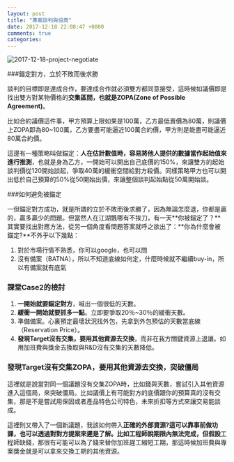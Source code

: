 ```yaml
---
layout: post
title: "專案談判與協商"
date: 2017-12-18 22:08:47 +0800
comments: true
categories: 
---
```


![2017-12-18-project-negotiate](http://mrshih.github.io/images/2017-12-18-project-negotiate.jpg)

###錨定對方，立於不敗而後求勝

談判的目標即是達成合作，要達成合作就必須雙方都同意接受，這時候如議價即是找出雙方對某物價格的**交集區間，也就是ZOPA(Zone of Possible Agreement)**。

比如合約議價這件事，甲方預算上限如果是100萬，乙方最低賣價為80萬，則議價上ZOPA即為80~100萬，乙方要盡可能逼近100萬合約價，甲方則是能盡可能逼近80萬合約價。

這邊有一種策略叫做錨定：**人在估計數值時，容易將他人提供的數據當作起始值來進行推測**，也就是身為乙方，一開始可以開出自己底價的150%，來讓雙方的起始談判價從120開始談起，爭取40萬的緩衝空間給對方殺價。同樣策略甲方也可以開出低於自己預算的50%從50開始出價，來讓整個談判起始點從50萬開始談。

###如何避免被錨定

一但錨定對方成功，就是所謂的立於不敗而後求勝了，因為無論怎麼退，你都是贏的，贏多贏少的問題。但當然人在江湖飄哪有不挨刀，有一天**你被錨定了？**其實要找出對應方法，從另一個角度看問題答案就呼之欲出了：**你為什麼會被錨定?**不外乎以下幾點：

1. 對於市場行情不熟悉，你可以google，也可以問
2. 沒有備案（BATNA），所以不知道底線如何定，什麼時候就不繼續buy-in，所以有備案就有底氣

### 課堂Case2的檢討

1. **一開始就要錨定對方**，喊出一個很低的天數。
2. **緩衝一開始就要抓多一點**。立即要爭取20％~30％的緩衝天數。
3. 準備備案。心裏預定最壞狀況找外包，先拿到外包預估的天數當底線（Reservation Price）。
4. **發現Target沒有交集，要用其他資源去交換**，而非在我方關鍵資源上退讓。如用加班費與獎金去換取與R&D沒有交集的天數降低。

### 發現Target沒有交集ZOPA，要用其他資源去交換，突破僵局

這裡就是說當對同一個議題沒有交集ZOPA時，比如錢與天數，嘗試引入其他資源進入這個局，來突破僵局。比如議價上有可能對方的底價跟你的預算真的沒有交集，那是不是嘗試用保固或者產品特色公司特色，未來折扣等方式來讓交易能談成。

這裡則又帶入了一個新議題，我該如何帶入**正確的外部資源?**這可以靠事前做功課，也可以透過對對方提案來遲是了解。比如工程師說期限內無法完成，但**假設**工程師缺錢，那很有可能可以為了錢來替你加班趕工縮短工期，那這時候加班費與專案獎金就是可以拿來交換工期的其他資源。

